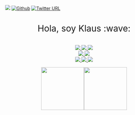 ![](https://visitor-badge.laobi.icu/badge?page_id=klauswiese.klauswiese) [![Github](https://img.shields.io/github/followers/klauswiese?label=Follow&style=social)](https://github.com/klauswiese) [![Twitter URL](https://img.shields.io/twitter/url/https/twitter.com/Hondunauta1.svg?style=social&label=%20%40Hondunauta)](https://twitter.com/Hondunauta1)


<h1 style="font-weight:normal" align="center">
  &nbsp;Hola, soy Klaus :wave:&nbsp;
</h1>

  <p align="center">
    <br />
    <a href="https://en.wikipedia.org/wiki/Nikola_Tesla">
      <img src="https://forthebadge.com/images/badges/powered-by-electricity.svg"/>
    </a>
    <a href="">
      <img src="https://forthebadge.com/images/badges/built-with-love.svg"/>
    </a>
    <a href="">
      <img src="https://forthebadge.com/images/badges/ctrl-c-ctrl-v.svg"/>
    </a>
    <br />
    <a href="https://en.wikipedia.org/wiki/Elijah_Wood">
      <img src="https://forthebadge.com/images/badges/certified-elijah-wood.svg"/>
    </a>
    <a href="https://ubuntu.com/">
      <img src="https://forthebadge.com/images/badges/compatibility-club-penguin.svg"/>
    </a>
      <br />
    <a href="https://gameofthrones.fandom.com/wiki/Arya_Stark">
      <img src="https://forthebadge.com/images/badges/winter-is-coming.svg"/>
    </a>
    <a href="https://www.youtube.com/watch?v=TKYALsp-sIg">
      <img src="https://forthebadge.com/images/badges/you-didnt-ask-for-this.svg"/>
    </a>
    <a href="https://www.lenovo.com/us/en/workstation/thinkstation/thinkstation-p-series/ThinkStation-P300/p/33TS3TPP300">
      <img src="https://forthebadge.com/images/badges/works-on-my-machine.svg"/>
    </a>

  </p>




<p align="center">
<!-- <a href="https://www.input-fields.com/"> -->
  <img height="137.3px" src="https://github-readme-stats.vercel.app/api?username=klauswiese&hide_title=true&hide_border=true&show_icons=true&include_all_commits=true&count_private=true&line_height=21&text_color=000&icon_color=000&theme=greywhite" /><!-- wi*quL3fcV --><img height="137.3px" src="https://github-readme-stats.vercel.app/api/top-langs/?username=klauswiese&hide=html&hide_title=true&hide_border=true&layout=compact&langs_count=7&exclude_repo=comp426&text_color=000&icon_color=ffftheme=greywhite" />
<!-- </a> -->
 </p>


<!--

All badges came from [here](https://forthebadge.com)
**klauswiese/klauswiese** is a ✨ _special_ ✨ repository because its `README.md` (this file) appears on your GitHub profile.
Here are some ideas to get you started:

- 🔭 I’m currently working on ...
- 🌱 I’m currently learning ...
- 👯 I’m looking to collaborate on ...
- 🤔 I’m looking for help with ...
- 💬 Ask me about ...
- 📫 How to reach me: ...
- 😄 Pronouns: ...
- ⚡ Fun fact: ...
-->
